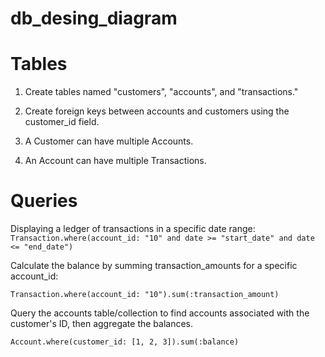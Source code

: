 # db_desing_diagram


# Tables

   1. Create tables named "customers", "accounts", and "transactions."
   
   2. Create foreign keys between accounts and customers using
the customer_id field.
   3. A Customer can have multiple Accounts.
   4. An Account can have multiple Transactions.

# Queries
   Displaying a ledger of transactions in a specific date range:
```Transaction.where(account_id: "10" and date >= "start_date" and date <= "end_date")```

  Calculate the balance by summing transaction_amounts for a specific
account_id:

```Transaction.where(account_id: "10").sum(:transaction_amount)```

Query the accounts table/collection to find accounts associated with the
customer's ID, then aggregate the balances.

```Account.where(customer_id: [1, 2, 3]).sum(:balance)```
